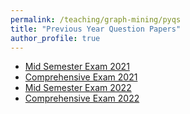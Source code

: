 ```yaml
---
permalink: /teaching/graph-mining/pyqs
title: "Previous Year Question Papers"
author_profile: true
---
```


- [Mid Semester Exam 2021](https://drive.google.com/file/d/1IQkw3mlMslHRYI-rJ6wk_-0jn5w6IzEq/view)
- [Comprehensive Exam 2021](https://drive.google.com/file/d/1YpZnFP5dIVMtjFnZOfmZms0Fl144ybmy/view)
- [Mid Semester Exam 2022](https://drive.google.com/file/d/1SDDdOqPLc-J2wgh-icSvlbiRhSCXKuv2/view)
- [Comprehensive Exam 2022](https://drive.google.com/file/d/1CNfXDuqOGEQBeYx4OAH2-YXezPCFozB5/view)

  
